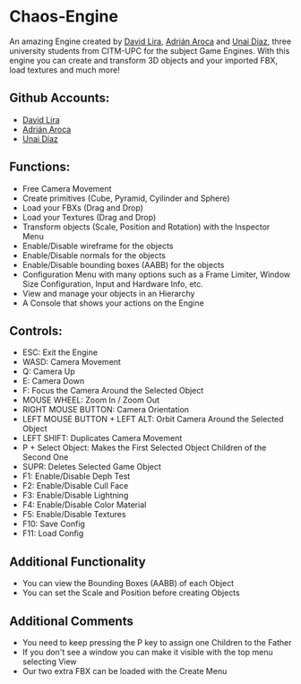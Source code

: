 # Chaos-Engine

An amazing Engine created by [David Lira](https://github.com/davidlira19), [Adrián Aroca](https://github.com/adrianam4) and [Unai Díaz](https://github.com/unaidiaz), three university students from CITM-UPC for the subject Game Engines. 
With this engine you can create and transform 3D objects and your imported FBX, load textures and much more!


## Github Accounts:

- [David Lira](https://github.com/davidlira19)
- [Adrián Aroca](https://github.com/adrianam4)
- [Unai Díaz](https://github.com/unaidiaz)


## Functions:

- Free Camera Movement
- Create primitives (Cube, Pyramid, Cyilinder and Sphere)
- Load your FBXs (Drag and Drop)
- Load your Textures (Drag and Drop)
- Transform objects (Scale, Position and Rotation) with the Inspector Menu
- Enable/Disable wireframe for the objects
- Enable/Disable normals for the objects
- Enable/Disable bounding boxes (AABB) for the objects
- Configuration Menu with many options such as a Frame Limiter, Window Size Configuration, Input and Hardware Info, etc.
- View and manage your objects in an Hierarchy
- A Console that shows your actions on the Engine


## Controls:

- ESC: Exit the Engine
- WASD: Camera Movement
- Q: Camera Up
- E: Camera Down
- F: Focus the Camera Around the Selected Object
- MOUSE WHEEL: Zoom In / Zoom Out
- RIGHT MOUSE BUTTON: Camera Orientation
- LEFT MOUSE BUTTON + LEFT ALT: Orbit Camera Around the Selected Object
- LEFT SHIFT: Duplicates Camera Movement
- P + Select Object: Makes the First Selected Object Children of the Second One
- SUPR: Deletes Selected Game Object
- F1: Enable/Disable Deph Test
- F2: Enable/Disable Cull Face
- F3: Enable/Disable Lightning
- F4: Enable/Disable Color Material
- F5: Enable/Disable Textures
- F10: Save Config
- F11: Load Config


## Additional Functionality

- You can view the Bounding Boxes (AABB) of each Object
- You can set the Scale and Position before creating Objects


## Additional Comments

- You need to keep pressing the P key to assign one Children to the Father
- If you don't see a window you can make it visible with the top menu selecting View
- Our two extra FBX can be loaded with the Create Menu